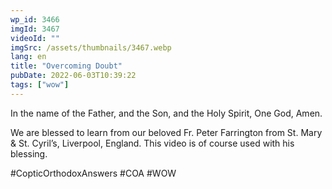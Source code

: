 ```yaml
---
wp_id: 3466
imgId: 3467
videoId: ""
imgSrc: /assets/thumbnails/3467.webp
lang: en
title: "Overcoming Doubt"
pubDate: 2022-06-03T10:39:22
tags: ["wow"]
---
```


<!-- page: 6 -->

<p>In the name of the Father, and the Son, and the Holy Spirit, One God, Amen. </p>
<p>We are blessed to learn from our beloved Fr. Peter Farrington from St. Mary & St. Cyril&#8217;s, Liverpool, England. This video is of course used with his blessing.</p>
<p>#CopticOrthodoxAnswers #COA #WOW</p>
